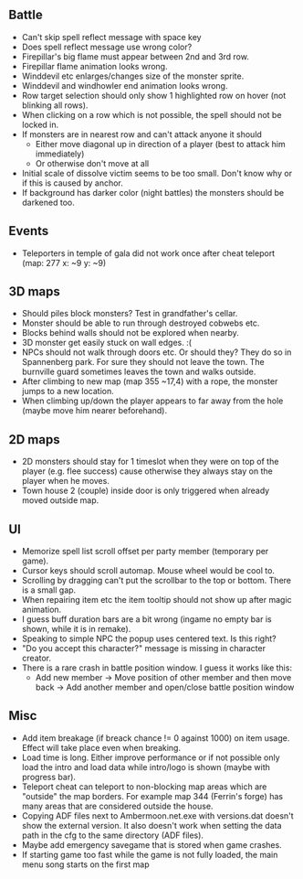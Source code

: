 ## Battle

- Can't skip spell reflect message with space key
- Does spell reflect message use wrong color?
- Firepillar's big flame must appear between 2nd and 3rd row.
- Firepillar flame animation looks wrong.
- Winddevil etc enlarges/changes size of the monster sprite.
- Winddevil and windhowler end animation looks wrong.
- Row target selection should only show 1 highlighted row on hover (not blinking all rows).
- When clicking on a row which is not possible, the spell should not be locked in.
- If monsters are in nearest row and can't attack anyone it should
  - Either move diagonal up in direction of a player (best to attack him immediately)
  - Or otherwise don't move at all
- Initial scale of dissolve victim seems to be too small. Don't know why or if this is caused by anchor.
- If background has darker color (night battles) the monsters should be darkened too.

## Events

- Teleporters in temple of gala did not work once after cheat teleport (map: 277 x: ~9 y: ~9)


## 3D maps

- Should piles block monsters? Test in grandfather's cellar.
- Monster should be able to run through destroyed cobwebs etc.
- Blocks behind walls should not be explored when nearby.
- 3D monster get easily stuck on wall edges. :(
- NPCs should not walk through doors etc. Or should they? They do so in Spannenberg park.
  For sure they should not leave the town. The burnville guard sometimes leaves the town and
  walks outside.
- After climbing to new map (map 355 ~17,4) with a rope, the monster jumps to a new location.
- When climbing up/down the player appears to far away from the hole (maybe move him nearer beforehand).


## 2D maps

- 2D monsters should stay for 1 timeslot when they were on top of the player (e.g. flee success) cause
  otherwise they always stay on the player when he moves.
- Town house 2 (couple) inside door is only triggered when already moved outside map.


## UI

- Memorize spell list scroll offset per party member (temporary per game).
- Cursor keys should scroll automap. Mouse wheel would be cool to.
- Scrolling by dragging can't put the scrollbar to the top or bottom. There is a small gap.
- When repairing item etc the item tooltip should not show up after magic animation.
- I guess buff duration bars are a bit wrong (ingame no empty bar is shown, while it is in remake).
- Speaking to simple NPC the popup uses centered text. Is this right?
- "Do you accept this character?" message is missing in character creator.
- There is a rare crash in battle position window. I guess it works like this:
  - Add new member -> Move position of other member and then move back -> Add another member and open/close battle position window


## Misc

- Add item breakage (if breack chance != 0 against 1000) on item usage. Effect will take place even when breaking.
- Load time is long. Either improve performance or if not possible
  only load the intro and load data while intro/logo is shown (maybe with progress bar).
- Teleport cheat can teleport to non-blocking map areas which are "outside" the map borders.
  For example map 344 (Ferrin's forge) has many areas that are considered outside the house.
- Copying ADF files next to Ambermoon.net.exe with versions.dat doesn't show the external version.
  It also doesn't work when setting the data path in the cfg to the same directory (ADF files).
- Maybe add emergency savegame that is stored when game crashes.
- If starting game too fast while the game is not fully loaded, the main menu song starts on the first map
